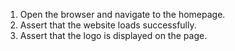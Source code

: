 1. Open the browser and navigate to the homepage.
2. Assert that the website loads successfully.
3. Assert that the logo is displayed on the page.